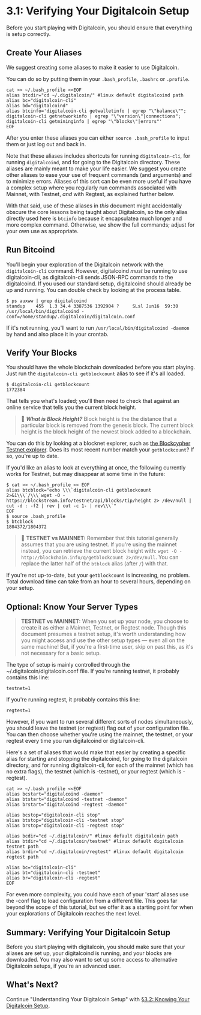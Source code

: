 # 3.1: Verifying Your Digitalcoin Setup

Before you start playing with Digitalcoin, you should ensure that everything is setup correctly.

## Create Your Aliases

We suggest creating some aliases to make it easier to use Digitalcoin.

You can do so by putting them in your `.bash_profile`, `.bashrc` or `.profile`.
```
cat >> ~/.bash_profile <<EOF
alias btcdir="cd ~/.digitalcoin/" #linux default digitalcoind path
alias bc="digitalcoin-cli"
alias bd="digitalcoind"
alias btcinfo='digitalcoin-cli getwalletinfo | egrep "\"balance\""; digitalcoin-cli getnetworkinfo | egrep "\"version\"|connections"; digitalcoin-cli getmininginfo | egrep "\"blocks\"|errors"'
EOF
```
After you enter these aliases you can either `source .bash_profile` to input them or just log out and back in.

Note that these aliases includes shortcuts for running `digitalcoin-cli`, for running `digitalcoind`, and for going to the Digitalcoin directory. These aliases are mainly meant to make your life easier. We suggest you create other aliases to ease your use of frequent commands (and arguments) and to minimize errors. Aliases of this sort can be even more useful if you have a complex setup where you regularly run commands associated with Mainnet, with Testnet, _and_ with Regtest, as explained further below.

With that said, use of these aliases in _this_ document might accidentally obscure the core lessons being taught about Digitalcoin, so the only alias directly used here is `btcinfo` because it encapsulatea  much longer and more complex command. Otherwise, we show the full commands; adjust for your own use as appropriate.

## Run Bitcoind

You'll begin your exploration of the Digitalcoin network with the `digitalcoin-cli` command. However, digitalcoind _must_ be running to use digitalcoin-cli, as digitalcoin-cli sends JSON-RPC commands to the digitalcoind. If you used our standard setup, digitalcoind should already be up and running. You can double check by looking at the process table.
```
$ ps auxww | grep digitalcoind
standup    455  1.3 34.4 3387536 1392904 ?     SLsl Jun16  59:30 /usr/local/bin/digitalcoind -conf=/home/standup/.digitalcoin/digitalcoin.conf
```
If it's not running, you'll want to run `/usr/local/bin/digitalcoind -daemon` by hand and also place it in your crontab.

## Verify Your Blocks

You should have the whole blockchain downloaded before you start playing. Just run the `digitalcoin-cli getblockcount` alias to see if it's all loaded. 
```
$ digitalcoin-cli getblockcount
1772384
```
That tells you what's loaded; you'll then need to check that against an online service that tells you the current block height.

> :book: ***What is Block Height?*** Block height is the the distance that a particular block is removed from the genesis block. The current block height is the block height of the newest block added to a blockchain.

You can do this by looking at a blocknet explorer, such as [the Blockcypher Testnet explorer](https://live.blockcypher.com/btc-testnet/). Does its most recent number match your `getblockcount`? If so, you're up to date.

If you'd like an alias to look at everything at once, the following currently works for Testnet, but may disappear at some time in the future:
```
$ cat >> ~/.bash_profile << EOF
alias btcblock="echo \\\`digitalcoin-cli getblockcount 2>&1\\\`/\\\`wget -O - https://blockstream.info/testnet/api/blocks/tip/height 2> /dev/null | cut -d : -f2 | rev | cut -c 1- | rev\\\`"
EOF
$ source .bash_profile 
$ btcblock
1804372/1804372
```

> :link: **TESTNET vs MAINNET:** Remember that this tutorial generally assumes that you are using testnet. If you're using the mainnet instead, you can retrieve the current block height with: `wget -O - http://blockchain.info/q/getblockcount 2>/dev/null`. You can replace the latter half of the `btblock` alias (after `/`) with that.

If you're not up-to-date, but your `getblockcount` is increasing, no problem. Total download time can take from an hour to several hours, depending on your setup.

## Optional: Know Your Server Types

> **TESTNET vs MAINNET:** When you set up your node, you choose to create it as either a Mainnet, Testnet, or Regtest node. Though this document presumes a testnet setup, it's worth understanding how you might access and use the other setup types — even all on the same machine! But, if you're a first-time user, skip on past this, as it's not necessary for a basic setup.

The type of setup is mainly controlled through the ~/.digitalcoin/digitalcoin.conf file. If you're running testnet, it probably contains this line:
```
testnet=1
```
If you're running regtest, it probably contains this line:
```
regtest=1
```
However, if you want to run several different sorts of nodes simultaneously, you should leave the testnet (or regtest) flag out of your configuration file. You can then choose whether you're using the mainnet, the testnet, or your regtest every time you run digitalcoind or digitalcoin-cli.

Here's a set of aliases that would make that easier by creating a specific alias for starting and stopping the digitalcoind, for going to the digitalcoin directory, and for running digitalcoin-cli, for each of the mainnet (which has no extra flags), the testnet (which is -testnet), or your regtest (which is -regtest).
```
cat >> ~/.bash_profile <<EOF
alias bcstart="digitalcoind -daemon"
alias btstart="digitalcoind -testnet -daemon"
alias brstart="digitalcoind -regtest -daemon"

alias bcstop="digitalcoin-cli stop"
alias btstop="digitalcoin-cli -testnet stop"
alias brstop="digitalcoin-cli -regtest stop"

alias bcdir="cd ~/.digitalcoin/" #linux default digitalcoin path
alias btdir="cd ~/.digitalcoin/testnet" #linux default digitalcoin testnet path
alias brdir="cd ~/.digitalcoin/regtest" #linux default digitalcoin regtest path

alias bc="digitalcoin-cli"
alias bt="digitalcoin-cli -testnet"
alias br="digitalcoin-cli -regtest"
EOF
```
For even more complexity, you could have each of your 'start' aliases use the -conf flag to load configuration from a different file. This goes far beyond the scope of this tutorial, but we offer it as a starting point for when your explorations of Digitalcoin reaches the next level.

## Summary: Verifying Your Digitalcoin Setup

Before you start playing with digitalcoin, you should make sure that your aliases are set up, your digitalcoind is running, and your blocks are downloaded. You may also want to set up some access to alternative Digitalcoin setups, if you're an advanced user.

## What's Next?

Continue "Understanding Your Digitalcoin Setup" with [§3.2: Knowing Your Digitalcoin Setup](03_2_Knowing_Your_Bitcoin_Setup.md).
